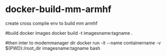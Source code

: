 # docker-build-mm-armhf
create cross compile env to build mm armhf

#build docker images
docker build -t imagesname:tagname .

#then inter to modemmanager dir
docker run -it --name containername -v ${PWD}:/root_dir imagesname:tagname bash
